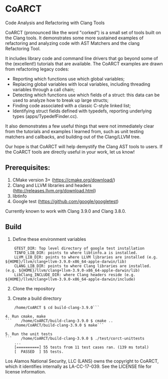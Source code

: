 # CoARCT
Code Analysis and Refactoring with Clang Tools

CoARCT (pronounced like the word "corked") is a small set of tools built on the Clang tools. It demonstrates some more sustained examples of refactoring and analyzing code with AST Matchers and the clang Refactoring Tool.

It includes library code and command line drivers that go beyond some of the (excellent!) tutorials that are available. The CoARCT examples are drawn from refactoring legacy codes:
* Reporting which functions use which global variables;
* Replacing global variables with local variables, including threading variables through a call chain;
* Detecting which functions use which fields of a struct: this data can be used to analyze how to break up large structs;
* Finding code associated with a classic C-style linked list;
* Identifying struct fields defined with typedefs, reporting underlying types (apps/TypedefFinder.cc).

It also demonstrates a few useful things that were not immediately clear from the tutorials and examples I learned from, such as unit testing matchers and callbacks, and building out of the Clang/LLVM tree.

Our hope is that CoARCT will help demystify the Clang AST tools to users. If the CoARCT tools are directly useful in your work, let us know!

## Prerequisites:
1. CMake version 3+ (https://cmake.org/download/)
2. Clang and LLVM libraries and headers (http://releases.llvm.org/download.html)
3. libtinfo
4. Google test (https://github.com/google/googletest)

Currently known to work with Clang 3.9.0 and Clang 3.8.0.

## Build

1. Define these environment variables
```
    GTEST_DIR: Top level directory of google test installation
    TINFO_LIB_DIR: points to where libtinfo.a is installed.
    LLVM_LIB_DIR: points to where LLVM libraries are installed (e.g. ${HOME}/llvm/clang+llvm-3.9.0-x86_64-apple-darwin/lib)
    CLANG_LIB_DIR: points to where Clang libraries are installed. (e.g. ${HOME}/llvm/clang+llvm-3.9.0-x86_64-apple-darwin/lib)
    LibClang_INCLUDE_DIR: where Clang headers reside (e.g. ${HOME}/llvm/clang+llvm-3.9.0-x86_64-apple-darwin/include)
```

2. Clone the repository

3. Create a build directory
```    /home/CoARCT $ mkdir build-clang-3.9.0
    /home/CoARCT $ cd build-clang-3.9.0```

4. Run cmake, make
```    /home/CoARCT/build-clang-3.9.0 $ cmake ..
    /home/CoARCT/build-clang-3.9.0 $ make```

5. Run the unit tests
```    /home/CoARCT/build-clang-3.9.0 $ ./test/corct-unittests
    ...
    [==========] 55 tests from 11 test cases ran. (139 ms total)
    [  PASSED  ] 55 tests.
```
Los Alamos National Security, LLC (LANS) owns the copyright to CoARCT, which it identifies internally as LA-CC-17-039. See the LICENSE file for license information.
